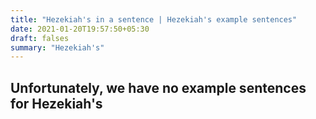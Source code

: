 ```yaml
---
title: "Hezekiah's in a sentence | Hezekiah's example sentences"
date: 2021-01-20T19:57:50+05:30
draft: falses
summary: "Hezekiah's"
---
```

## Unfortunately, we have no example sentences for Hezekiah's                 

